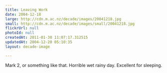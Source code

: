 ```yaml
---
title: Leaving Work
date: 2004-12-18
large: http://cdn.m.ac.nz/decade/images/20041218.jpg
small: http://cdn.m.ac.nz/decade/images/small/20041218.jpg
flickrUrl: null
photoId: null
createdAt: 2011-01-30 11:07:17.312515
updatedAt: 2004-12-20 05:10:35
layout: decade-image

---
```

Mark 2, or something like that. Horrible wet rainy day. Excellent for sleeping.
